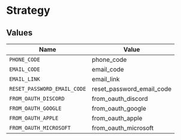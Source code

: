 # Strategy


## Values

| Name                        | Value                       |
| --------------------------- | --------------------------- |
| `PHONE_CODE`                | phone_code                  |
| `EMAIL_CODE`                | email_code                  |
| `EMAIL_LINK`                | email_link                  |
| `RESET_PASSWORD_EMAIL_CODE` | reset_password_email_code   |
| `FROM_OAUTH_DISCORD`        | from_oauth_discord          |
| `FROM_OAUTH_GOOGLE`         | from_oauth_google           |
| `FROM_OAUTH_APPLE`          | from_oauth_apple            |
| `FROM_OAUTH_MICROSOFT`      | from_oauth_microsoft        |